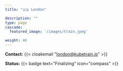 ```yaml
---
title: "🇬🇧 London"

description: ""
type: page
cascade:
  featured_image: '/images/train.jpeg'

weight: 46
---
```


**Contact:** {{< cloakemail "london@kubetrain.io" >}}

**Status:** {{< badge text="Finalizing" icon="compass" >}}

<!--more-->
